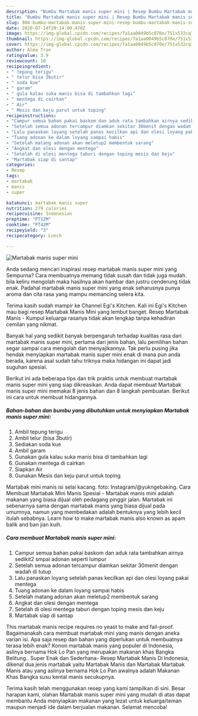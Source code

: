 ```yaml
---
description: "Bumbu Martabak manis super mini | Resep Bumbu Martabak manis super mini Yang Sempurna"
title: "Bumbu Martabak manis super mini | Resep Bumbu Martabak manis super mini Yang Sempurna"
slug: 904-bumbu-martabak-manis-super-mini-resep-bumbu-martabak-manis-super-mini-yang-sempurna
date: 2020-07-14T20:14:00.470Z
image: https://img-global.cpcdn.com/recipes/7a1aa0049b5c070e/751x532cq70/martabak-manis-super-mini-foto-resep-utama.jpg
thumbnail: https://img-global.cpcdn.com/recipes/7a1aa0049b5c070e/751x532cq70/martabak-manis-super-mini-foto-resep-utama.jpg
cover: https://img-global.cpcdn.com/recipes/7a1aa0049b5c070e/751x532cq70/martabak-manis-super-mini-foto-resep-utama.jpg
author: Alma Tran
ratingvalue: 3.9
reviewcount: 10
recipeingredient:
- " tepung terigu"
- " telur bisa 3butir"
- " soda kue"
- " garam"
- " gula kalau suka manis bisa di tambahkan lagi"
- " mentega di cairkan"
- " Air"
- " Mesis dan keju parut untuk toping"
recipeinstructions:
- "Campur semua bahan pakai baskom dan aduk rata tambahkan airnya sedikit2 smpai adonan seperti lumpur"
- "Setelah semua adonan tercampur diamkan sekitar 30menit dengan wadah di tutup"
- "Lalu panaskan loyang setelah panas kecilkan api dan olesi loyang pakai mentega"
- "Tuang adonan ke dalam loyang sampai habis"
- "Setelah matang adonan akan meletup2 membentuk sarang"
- "Angkat dan olesi dengan mentega"
- "Setelah di olesi mentega taburi dengan toping mesis dan keju"
- "Martabak siap di santap"
categories:
- Resep
tags:
- martabak
- manis
- super

katakunci: martabak manis super 
nutrition: 279 calories
recipecuisine: Indonesian
preptime: "PT12M"
cooktime: "PT42M"
recipeyield: "3"
recipecategory: Lunch

---
```



![Martabak manis super mini](https://img-global.cpcdn.com/recipes/7a1aa0049b5c070e/751x532cq70/martabak-manis-super-mini-foto-resep-utama.jpg)

Anda sedang mencari inspirasi resep martabak manis super mini yang Sempurna? Cara membuatnya memang tidak susah dan tidak juga mudah. bila keliru mengolah maka hasilnya akan hambar dan justru cenderung tidak enak. Padahal martabak manis super mini yang enak seharusnya punya aroma dan cita rasa yang mampu memancing selera kita.

Terima kasih sudah mampir ke Channel Egi&#39;s Kitchen. Kali ini Egi&#39;s Kitchen mau bagi resep Martabak Manis Mini yang lembut banget. Resep Martabak Manis - Kumpul keluarga rasanya tidak akan lengkap tanpa kehadiran cemilan yang nikmat.

Banyak hal yang sedikit banyak berpengaruh terhadap kualitas rasa dari martabak manis super mini, pertama dari jenis bahan, lalu pemilihan bahan segar sampai cara mengolah dan menyajikannya. Tak perlu pusing jika hendak menyiapkan martabak manis super mini enak di mana pun anda berada, karena asal sudah tahu triknya maka hidangan ini dapat jadi suguhan spesial.


Berikut ini ada beberapa tips dan trik praktis untuk membuat martabak manis super mini yang siap dikreasikan. Anda dapat membuat Martabak manis super mini memakai 8 jenis bahan dan 8 langkah pembuatan. Berikut ini cara untuk membuat hidangannya.

<!--inarticleads1-->

##### Bahan-bahan dan bumbu yang dibutuhkan untuk menyiapkan Martabak manis super mini:

1. Ambil  tepung terigu
1. Ambil  telur (bisa 3butir)
1. Sediakan  soda kue
1. Ambil  garam
1. Gunakan  gula kalau suka manis bisa di tambahkan lagi
1. Gunakan  mentega di cairkan
1. Siapkan  Air
1. Gunakan  Mesis dan keju parut untuk toping


Martabak mini manis isi selai kacang. foto: Instagram/@yukngebaking. Cara Membuat Martabak Mini Manis Spesial - Martabak manis mini adalah makanan yang biasa dijual oleh pedagang pinggir jalan. Martabak ini sebenarnya sama dengan martabak manis yang biasa dijual pada umumnya, namun yang membedakan adalah bentuknya yang lebih kecil itulah sebabnya. Learn how to make martabak manis also known as apam balik and ban jian kuih. 

<!--inarticleads2-->

##### Cara membuat Martabak manis super mini:

1. Campur semua bahan pakai baskom dan aduk rata tambahkan airnya sedikit2 smpai adonan seperti lumpur
1. Setelah semua adonan tercampur diamkan sekitar 30menit dengan wadah di tutup
1. Lalu panaskan loyang setelah panas kecilkan api dan olesi loyang pakai mentega
1. Tuang adonan ke dalam loyang sampai habis
1. Setelah matang adonan akan meletup2 membentuk sarang
1. Angkat dan olesi dengan mentega
1. Setelah di olesi mentega taburi dengan toping mesis dan keju
1. Martabak siap di santap


This martabak manis recipe requires no yeast to make and fail-proof. Bagaimanakah cara membuat martabak mini yang manis dengan aneka varian isi. Apa saja resep dan bahan yang diperlukan untuk membuatnya terasa lebih enak? Konon martabak manis yang populer di Indonesia, aslinya bernama Hok Lo Pan yang merupakan makanan khas Bangka Belitung.. Super Enak dan Sederhana- Resep Martabak Manis Di Indonesia, dikenal dua jenis martabak yaitu Martabak Manis dan Martabak Martabak Manis atau yang aslinya bernama Hok Lo Pan awalnya adalah Makanan Khas Bangka susu kental manis secukupnya. 

Terima kasih telah menggunakan resep yang kami tampilkan di sini. Besar harapan kami, olahan Martabak manis super mini yang mudah di atas dapat membantu Anda menyiapkan makanan yang lezat untuk keluarga/teman maupun menjadi ide dalam berjualan makanan. Selamat mencoba!
